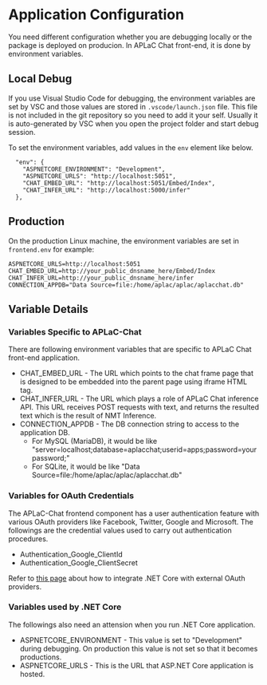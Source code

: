 # Application Configuration
You need different configuration whether you are debugging locally or the package is deployed on producion. In APLaC Chat front-end, it is done by environment variables.

## Local Debug
If you use Visual Studio Code for debugging, the environment variables are set by VSC and those values are stored in `.vscode/launch.json` file. This file is not included in the git repository so you need to add it your self. Usually it is auto-generated by VSC when you open the project folder and start debug session.

To set the environment variables, add values in the `env` element like below.
```
  "env": {
    "ASPNETCORE_ENVIRONMENT": "Development",
    "ASPNETCORE_URLS": "http://localhost:5051",
    "CHAT_EMBED_URL": "http://localhost:5051/Embed/Index",
    "CHAT_INFER_URL": "http://localhost:5000/infer"
  },
```

## Production
On the production Linux machine, the environment variables are set in ```frontend.env``` for example:
```
ASPNETCORE_URLS=http://localhost:5051
CHAT_EMBED_URL=http://your_public_dnsname_here/Embed/Index
CHAT_INFER_URL=http://your_public_dnsname_here/infer
CONNECTION_APPDB="Data Source=file:/home/aplac/aplac/aplacchat.db"
```

## Variable Details
### Variables Specific to APLaC-Chat
There are following environment variables that are specific to APLaC Chat front-end application.
* CHAT_EMBED_URL - The URL which points to the chat frame page that is designed to be embedded into the parent page using iframe HTML tag.
* CHAT_INFER_URL - The URL which plays a role of APLaC Chat inference API. This URL receives POST requests with text, and returns the resulted text which is the result of NMT Inference.
* CONNECTION_APPDB - The DB connection string to access to the application DB.
  * For MySQL (MariaDB), it would be like "server=localhost;database=aplacchat;userid=apps;password=yourpassword;"
  * For SQLite, it would be like "Data Source=file:/home/aplac/aplac/aplacchat.db"

### Variables for OAuth Credentials
The APLaC-Chat frontend component has a user authentication feature with various OAuth providers like Facebook, Twitter, Google and Microsoft. The followings are the credential values used to carry out authentication procedures.

* Authentication_Google_ClientId
* Authentication_Google_ClientSecret

Refer to [this page](https://docs.microsoft.com/en-us/aspnet/core/security/authentication/social/?view=aspnetcore-2.1) about how to integrate .NET Core with external OAuth providers.

### Variables used by .NET Core
The followings also need an attension when you run .NET Core application.

* ASPNETCORE_ENVIRONMENT - This value is set to "Development" during debugging. On production this value is not set so that it becomes productions.
* ASPNETCORE_URLS - This is the URL that ASP.NET Core application is hosted.


